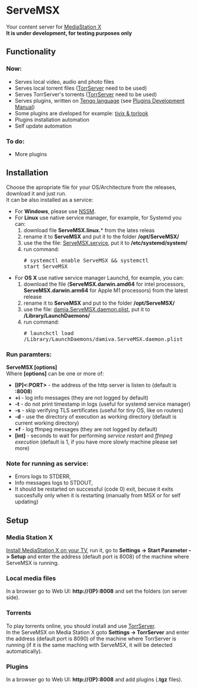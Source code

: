 # ServeMSX
Your content server for [MediaStation X](https://msx.benzac.de/info/)<br>**It is under development, for testing purposes only**

## Functionality
### Now:
- Serves local video, audio and photo files
- Serves local torrent files ([TorrServer](https://github.com/YouROK/TorrServer/releases) need to be used)
- Serves TorrServer's torrents ([TorrServer](https://github.com/YouROK/TorrServer/releases) need to be used)
- Serves plugins, written on [Tengo language](https://github.com/d5/tengo) (see [Plugins Development Manual](PLUGINS.md))
- Some plugins are dveloped for example: [tivix & torlook](https://github.com/damiva/ServeMSX-Plugs)
- Plugins installation automation
- Self update automation
### To do:
- More plugins
## Installation
Choose the apropriate file for your OS/Architecture from the releases, download it and just run.<br>It can be also installed as a service:
- For **Windows**, please use [NSSM](https://nssm.cc/usage).
- For **Linux** use native service manager, for example, for Systemd you can:
  1. download file **ServeMSX.linux.*** from the lates releas 
  2. rename it to **ServeMSX** and put it to the folder **/opt/ServeMSX/**
  3. use the the file: [ServeMSX.service](ServeMSX.service), put it to **/etc/systemd/system/**
  4. run command: <pre># systemctl enable ServeMSX && systemctl start ServeMSX</pre>
- For **OS X** use native service manager Launchd, for example, you can:
  1. download the file (**ServeMSX.darwin.amd64** for intel processors, **ServeMSX.darwin.arm64** for Apple M1 processors) from the latest release
  2. rename it to **ServeMSX** and put to the folder **/opt/ServeMSX/**
  3. use the file: [damia.ServeMSX.daemon.plist](damia.ServeMSX.daemon.plist), put it to **/Library/LaunchDaemons/** 
  4. run command: <pre># launchctl load /Library/LaunchDaemons/damiva.ServeMSX.daemon.plist</pre>
### Run paramters:
**ServeMSX [options]**<br>Where **[options]** can be one or more of:
- **[IP]<:PORT>** - the address of the http server is listen to (default is **:8008**)
- **+i** - log info messages (they are not logged by default)
- **-t** - do not print timestamp in logs (useful for systemd service manager)
- **-s** - skip verifying TLS sertificates (useful for tiny OS, like on routers)
- **-d** - use the directory of execution as working directory (default is current working directory)
- **+f** - log ffmpeg messages (they are not logged by default)
- **[int]** - seconds to wait for performing *service restart* and *ffmpeg execution* (default is 1, if you have more slowly machine please set more)
### Note for running as service:
- Errors logs to STDERR, 
- Info messages logs to STDOUT,
- It should be restarted on successful (code 0) exit, becuse it exits succesfully only when it is restarting (manually from MSX or for self updating)
## Setup
### Media Station X
[Install MediaStation X on your TV](https://msx.benzac.de/info/?tab=PlatformSupport), run it, go to **Settings -> Start Parameter -> Setup** and enter the address (default port is 8008) of the machine where ServeMSX is running.
### Local media files
In a browser go to Web UI: **http://{IP}:8008** and set the folders (on server side).
### Torrents
To play torrents online, you should install and use [TorrServer](https://github.com/YouROK/TorrServer/releases).<br>In the ServeMSX on Media Station X goto **Settings -> TorrServer** and enter the address (default port is 8090) of the machine where TorrServer is running (if it is the same maching with ServeMSX, it will be detected automatically).
### Plugins
In a browser go to Web UI: **http://{IP}:8008** and add plugins (**.tgz** files).
